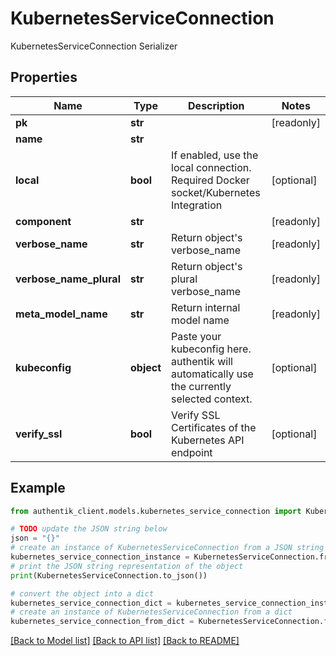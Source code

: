 # KubernetesServiceConnection

KubernetesServiceConnection Serializer

## Properties

Name | Type | Description | Notes
------------ | ------------- | ------------- | -------------
**pk** | **str** |  | [readonly] 
**name** | **str** |  | 
**local** | **bool** | If enabled, use the local connection. Required Docker socket/Kubernetes Integration | [optional] 
**component** | **str** |  | [readonly] 
**verbose_name** | **str** | Return object&#39;s verbose_name | [readonly] 
**verbose_name_plural** | **str** | Return object&#39;s plural verbose_name | [readonly] 
**meta_model_name** | **str** | Return internal model name | [readonly] 
**kubeconfig** | **object** | Paste your kubeconfig here. authentik will automatically use the currently selected context. | [optional] 
**verify_ssl** | **bool** | Verify SSL Certificates of the Kubernetes API endpoint | [optional] 

## Example

```python
from authentik_client.models.kubernetes_service_connection import KubernetesServiceConnection

# TODO update the JSON string below
json = "{}"
# create an instance of KubernetesServiceConnection from a JSON string
kubernetes_service_connection_instance = KubernetesServiceConnection.from_json(json)
# print the JSON string representation of the object
print(KubernetesServiceConnection.to_json())

# convert the object into a dict
kubernetes_service_connection_dict = kubernetes_service_connection_instance.to_dict()
# create an instance of KubernetesServiceConnection from a dict
kubernetes_service_connection_from_dict = KubernetesServiceConnection.from_dict(kubernetes_service_connection_dict)
```
[[Back to Model list]](../README.md#documentation-for-models) [[Back to API list]](../README.md#documentation-for-api-endpoints) [[Back to README]](../README.md)


